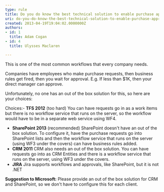 ```yaml
---
type: rule
title: Do you do know the best technical solution to enable purchase approvals?
uri: do-you-do-know-the-best-technical-solution-to-enable-purchase-approvals
created: 2013-04-19T19:04:02.0000000Z
authors:
- id: 1
  title: Adam Cogan
- id: 4
  title: Ulysses Maclaren

---
```


This is one of the most common workflows that every company needs.

Companies have employees who make purchase requests, then business rules get fired, then you wait for approval.
 E.g. If less than $1K, then your direct manager can approve.

Unfortunately, no one has an out of the box solution for this, so here are your choices:
 
Choices:- **TFS 2012** (too hard)
 You can have requests go in as a work items but there is no workflow service that runs on the server, so the workflow would have to be in a separate web service using WF4.
- **SharePoint 2013** (recommended)
SharePoint doesn't have an out of the box solution. To configure it, have the purchase requests go into SharePoint lists and then the workflow service that runs on the server (using WF3 under the covers) can have business rules added.
- **CRM 2011**
 CRM also needs an out of the box solution. You can have requests go into as CRM Entities and there is a workflow service that runs on the server, using WF3 under the covers.
- **JIRA**
 Jira supports workflows and approvals, like SharePoint, but it is not .NET


**Suggestion to Microsoft:** Please provide an out of the box solution for CRM and SharePoint, so we don't have to configure this for each client.
